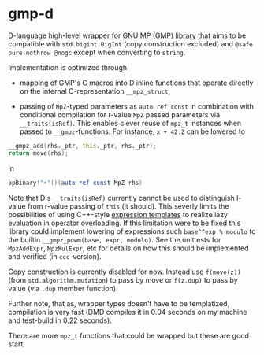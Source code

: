 # gmp-d

D-language high-level wrapper for [GNU MP (GMP) library](https://gmplib.org/)
that aims to be compatible with `std.bigint.BigInt` (copy construction excluded)
and `@safe pure nothrow @nogc` except when converting to `string`.

Implementation is optimized through

- mapping of GMP's C macros into D inline functions that operate directly on the
  internal C-representation `__mpz_struct`,

- passing of `MpZ`-typed parameters as `auto ref const` in combination with
  conditional compilation for r-value `MpZ` passed parameters via
  `__traits(isRef)`. This enables clever reuse of `mpz_t` instances when passed
  to `__gmpz`-functions. For instance, `x + 42.Z` can be lowered to

```D
__gmpz_add(rhs._ptr, this._ptr, rhs._ptr);
return move(rhs);
```

in

```D
opBinary!"+"()(auto ref const MpZ rhs)
```

Note that D's `__traits(isRef)` currently cannot be used to distinguish l-value
from r-value passing of `this` (it should). This severly limits the
possibilities of using
C++-style
[expression templates](https://en.wikipedia.org/wiki/Expression_templates) to
realize lazy evaluation in operator overloading. If this limitation were to be
fixed this library could implement lowering of expressions such `base^^exp %
modulo` to the builtin `__gmpz_powm(base, expr, modulo)`. See the unittests for
`MpzAddExpr`, `MpzMulExpr`, etc for details on how this should be implemented
and verified (in `ccc`-version).

Copy construction is currently disabled for now. Instead use `f(move(z))` (from
`std.algorithm.mutation`) to pass by move or `f(z.dup)` to pass by value
(via `.dup` member function).

Further note, that as, wrapper types doesn't have to be templatized, compilation
is very fast (DMD compiles it in 0.04 seconds on my machine and test-build in
0.22 seconds).

There are more `mpz_t` functions that could be wrapped but these are good start.
